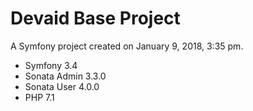 Devaid Base Project
=======

A Symfony project created on January 9, 2018, 3:35 pm.
- Symfony 3.4
- Sonata Admin 3.3.0
- Sonata User 4.0.0
- PHP 7.1
